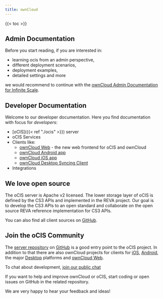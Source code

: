 ```yaml
---
title: ownCloud
---
```


{{< toc >}}

## Admin Documentation

Before you start reading, if you are interested in:

- learning ocis from an admin perspective,
- different deployment scenarios,
- deployment examples,
- detailed settings and more

we would recommend to continue with the [ownCloud Admin Documentation for Infinite Scale](https://doc.owncloud.com/ocis/next/).

## Developer Documentation

Welcome to our developer documentation. Here you find documentation with focus for *developers*:

- [oCIS]({{< ref "./ocis" >}}) server
- oCIS Services
- Clients like:
    - [ownCloud Web](https://github.com/owncloud/web) - the new web frontend for oCIS and ownCloud
    - [ownCloud Android app](https://github.com/owncloud/android)
    - [ownCloud iOS app](https://github.com/owncloud/ios-app)
    - [ownCloud Desktop Syncing Client](https://github.com/owncloud/client)
- Integrations

## We love open source

The oCIS server is Apache v2 licensed.
The lower storage layer of oCIS is defined by the CS3 APIs and implemented in the REVA project. Our goal is to develop the CS3 APIs to an open standard and collaborate on the open source REVA reference implementation for CS3 APIs.

You can also find all client sources on [GitHub](https://github.com/owncloud/).

## Join the oCIS Community

The [server repository](https://github.com/owncloud/ocis) on [GitHub](https://www.github.com) is a good entry point to the oCIS project. In addition to that there are also ownCloud projects for clients for [iOS](https://github.com/owncloud/ios-app), [Android](https://github.com/owncloud/android), the major [Desktop](https://github.com/owncloud/desktop) platforms and [ownCloud Web](https://github.com/owncloud/web).

To chat about development, [join our public chat](https://talk.owncloud.com/channel/ocis)

If you want to help and improve ownCloud or oCIS, start coding or open issues on GitHub in the related repository.

We are very happy to hear your feedback and ideas!
